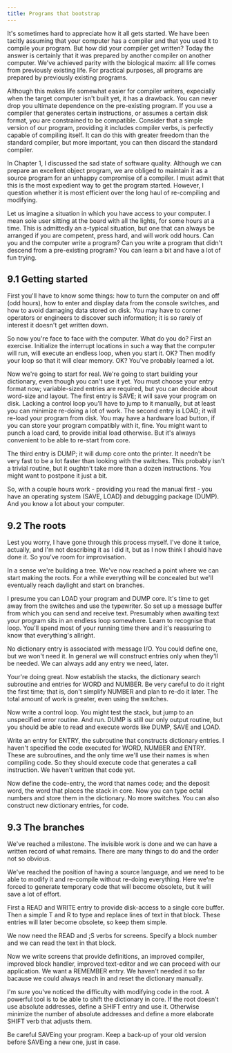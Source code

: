 ```yaml
---
title: Programs that bootstrap
---
```


It's sometimes hard to appreciate how it all gets started. We have been
tacitly assuming that your computer has a compiler and that you used it
to compile your program. But how did your compiler get written? Today
the answer is certainly that it was prepared by another compiler on
another computer. We've achieved parity with the biological maxim: all
life comes from previously existing life. For practical purposes, all
programs are prepared by previously existing programs.

Although this makes life somewhat easier for compiler writers,
expecially when the target computer isn't built yet, it has a drawback.
You can never drop you ultimate dependence on the pre-existing program.
If you use a compiler that generates certain instructions, or assumes a
certain disk format, you are constrained to be compatible. Consider that
 a simple version of our program, providing it includes compiler verbs,
is perfectly capable of compiling itself. It can do this with greater
freedom than the standard compiler, but more important, you can then
discard the standard compiler.

In Chapter 1, I discussed the sad state of software quality.
Although we can prepare an excellent object program, we are obliged to
maintain it as a source program for an unhappy compromise of a compiler.
 I must admit that this is the most expedient way to get the program
started. However, I question whether it is most efficient over the long
haul of re-compiling and modifying.

Let us imagine a situation in which you have access to your
computer. I mean sole user sitting at the board with all the lights, for
 some hours at a time. This is admittedly an a-typical situation, but
one that can always be arranged if you are competent, press hard, and
will work odd hours. Can you and the computer write a program? Can you
write a program that didn't descend from a pre-existing program? You can
 learn a bit and have a lot of fun trying.

## 9.1 Getting started

First you'll have to know some things: how to turn the computer on and
off (odd hours), how to enter and display data from the console
switches, and how to avoid damaging data stored on disk. You may have to
 corner operators or engineers to discover such information; it is so
rarely of interest it doesn't get written down.

So now you're face to face with the computer. What do you do? First
an exercise. Initialize the interrupt locations in such a way that the
computer will run, will execute an endless loop, when you start it. OK?
Then modify your loop so that it will clear memory. OK? You've probably
learned a lot.

Now we're going to start for real. We're going to start building
your dictionary, even though you can't use it yet. You must choose your
entry format now; variable-sized entries are required, but you can
decide about word-size and layout. The first entry is SAVE; it will save
 your program on disk. Lacking a control loop you'll have to jump to it
manually, but at least you can minimize re-doing a lot of work. The
second entry is LOAD; it will re-load your program from disk. You may
have a hardware load button, if you can store your program compatibly
with it, fine. You might want to punch a load card, to provide initial
load otherwise. But it's always convenient to be able to re-start from
core.

The third entry is DUMP; it will dump core onto the printer. It
needn't be very fast to be a lot faster than looking with the switches.
This probably isn't a trivial routine, but it oughtn't take more than a
dozen instructions. You might want to postpone it just a bit.

So, with a couple hours work - providing you read the manual
first - you have an operating system (SAVE, LOAD) and debugging package
(DUMP). And you know a lot about your computer.

## 9.2 The roots

Lest you worry, I have gone through this process myself. I've done it
twice, actually, and I'm not describing it as I did it, but as I now
think I should have done it. So you've room for improvisation.

In a sense we're building a tree. We've now reached a point where we
can start making the roots. For a while everything will be concealed but
 we'll eventually reach daylight and start on branches.

I presume you can LOAD your program and DUMP core. It's time to
get away from the switches and use the typewriter. So set up a message
buffer from which you can send and receive text. Presumably when
awaiting text your program sits in an endless loop somewhere. Learn to
recognise that loop. You'll spend most of your running time there and
it's reassuring to know that everything's allright.

No dictionary entry is associated with message I/O. You could
define one, but we won't need it. In general we will construct entries
only when they'll be needed. We can always add any entry we need, later.

Your're doing great. Now establish the stacks, the dictionary
search subroutine and entries for WORD and NUMBER. Be very careful to do
 it right the first time; that is, don't simplify NUMBER and plan to
re-do it later. The total amount of work is greater, even using the
switches.

Now write a control loop. You might test the stack, but jump to
an unspecified error routine. And run. DUMP is still our only output
routine, but you should be able to read and execute words like DUMP,
SAVE and LOAD.

Write an entry for ENTRY, the subroutine that constructs
dictionary entries. I haven't specified the code executed for WORD,
NUMBER and ENTRY. These are subroutines, and the only time we'll use
their names is when compiling code. So they should execute code that
generates a call instruction. We haven't written that code yet.

Now define the code-entry, the word that names code; and the
deposit word, the word that places the stack in core. Now you can type
octal numbers and store them in the dictionary. No more switches. You
can also construct new dictionary entries, for code.

## 9.3 The branches

We've reached a milestone. The invisible work is done and we can have a
written record of what remains. There are many things to do and the
order not so obvious.

We've reached the position of having a source language, and we need to
be able to modify it and re-compile without re-doing everything. Here
we're forced to generate temporary code that will become obsolete, but
it will save a lot of effort.

First a READ and WRITE entry to provide disk-access to a single core
buffer. Then a simple T and R to type and replace lines of text in that
block. These entries will later become obsolete, so keep them simple.

We now need the READ and ;S verbs for screens. Specify a block number and we can read the text in that block.

Now we write screens that provide definitions, an improved
compiler, improved block handler, improved text-editor and we can
proceed with our application. We want a REMEMBER entry. We haven't
needed it so far bacause we could always reach in and reset the
dictionary manually.

I'm sure you've noticed the difficulty with modifying code in the
 root. A powerful tool is to be able to shift the dictionary in core. If
 the root doesn't use absolute addresses, define a SHIFT entry and use
it. Otherwise minimize the number of absolute addresses and define a
more elaborate SHIFT verb that adjusts them.

Be careful SAVEing your program. Keep a back-up of your old version before SAVEing a new one, just in case.
